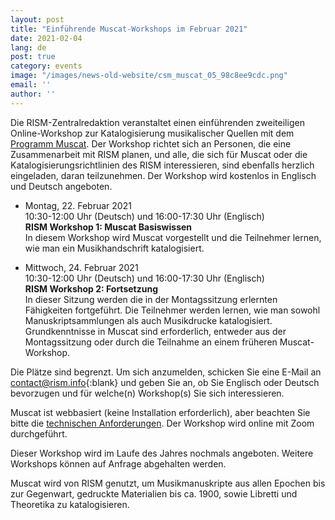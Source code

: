```yaml
---
layout: post
title: "Einführende Muscat-Workshops im Februar 2021"
date: 2021-02-04
lang: de
post: true
category: events
image: "/images/news-old-website/csm_muscat_05_98c8ee9cdc.png"
email: ''
author: ''
---
```


Die RISM-Zentralredaktion veranstaltet einen einführenden zweiteiligen Online-Workshop zur Katalogisierung musikalischer Quellen mit dem [Programm Muscat](/community/muscat.html). Der Workshop richtet sich an Personen, die eine Zusammenarbeit mit RISM planen, und alle, die sich für Muscat oder die Katalogisierungsrichtlinien des RISM interessieren, sind ebenfalls herzlich eingeladen, daran teilzunehmen. Der Workshop wird kostenlos in Englisch und Deutsch angeboten.


* Montag, 22. Februar 2021\
10:30-12:00 Uhr (Deutsch) und 16:00-17:30 Uhr (Englisch)\
**RISM Workshop 1: Muscat Basiswissen**\
In diesem Workshop wird Muscat vorgestellt und die Teilnehmer lernen, wie man ein Musikhandschrift katalogisiert. 

* Mittwoch, 24. Februar 2021\
10:30-12:00 Uhr (Deutsch) und 16:00-17:30 Uhr (Englisch)\
**RISM Workshop 2: Fortsetzung**\
In dieser Sitzung werden die in der Montagssitzung erlernten Fähigkeiten fortgeführt. Die Teilnehmer werden lernen, wie man sowohl Manuskriptsammlungen als auch Musikdrucke katalogisiert. Grundkenntnisse in Muscat sind erforderlich, entweder aus der Montagssitzung oder durch die Teilnahme an einem früheren Muscat-Workshop. 


Die Plätze sind begrenzt. Um sich anzumelden, schicken Sie eine E-Mail an [contact@rism.info](mailto:contact@rism.info){:blank} und geben Sie an, ob Sie Englisch oder Deutsch bevorzugen und für welche(n) Workshop(s) Sie sich interessieren.

Muscat ist webbasiert (keine Installation erforderlich), aber beachten Sie bitte die [technischen Anforderungen](https://rism.info/community/muscat.html#technical-requirements). Der Workshop wird online mit Zoom durchgeführt.

Dieser Workshop wird im Laufe des Jahres nochmals angeboten. Weitere Workshops können auf Anfrage abgehalten werden.

Muscat wird von RISM genutzt, um Musikmanuskripte aus allen Epochen bis zur Gegenwart, gedruckte Materialien bis ca. 1900, sowie Libretti und Theoretika zu katalogisieren.  
